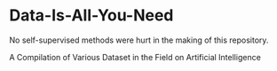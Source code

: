 # Data-Is-All-You-Need
No self-supervised methods were hurt in the making of this repository.

A Compilation of Various Dataset in the Field on Artificial Intelligence
